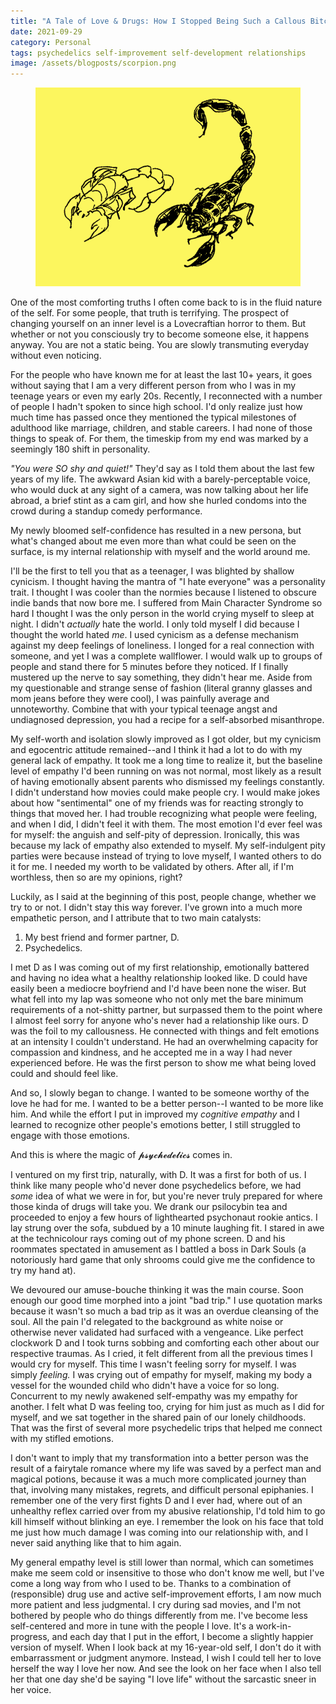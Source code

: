 ```yaml
---
title: "A Tale of Love & Drugs: How I Stopped Being Such a Callous Bitch (Sort of)"
date: 2021-09-29
category: Personal
tags: psychedelics self-improvement self-development relationships
image: /assets/blogposts/scorpion.png
---
```

<figure><img src="/assets/blogposts/scorpion.png"></figure>

<p>One of the most comforting truths I often come back to is in the fluid nature of the self. For some people, that truth is terrifying. The prospect of changing yourself on an inner level is a Lovecraftian horror to them. But whether or not you consciously try to become someone else, it happens anyway. You are not a static being. You are slowly transmuting everyday without even noticing.</p>
<!--more-->

<p>For the people who have known me for at least the last 10+ years, it goes without saying that I am a very different person from who I was in my teenage years or even my early 20s. Recently, I reconnected with a number of people I hadn't spoken to since high school. I'd only realize just how much time has passed once they mentioned the typical milestones of adulthood like marriage, children, and stable careers. I had none of those things to speak of. For them, the timeskip from my end was marked by a seemingly 180 shift in personality.</p>

<p><em>"You were SO shy and quiet!"</em> They'd say as I told them about the last few years of my life. The awkward Asian kid with a barely-perceptable voice, who would duck at any sight of a camera, was now talking about her life abroad, a brief stint as a cam girl, and how she hurled condoms into the crowd during a standup comedy performance.</p>

<p>My newly bloomed self-confidence has resulted in a new persona, but what's changed about me even more than what could be seen on the surface, is my internal relationship with myself and the world around me.</p>

<p>I'll be the first to tell you that as a teenager, I was blighted by shallow cynicism. I thought having the mantra of "I hate everyone" was a personality trait. I thought I was cooler than the normies because I listened to obscure indie bands that now bore me. I suffered from Main Character Syndrome so hard I thought I was the only person in the world crying myself to sleep at night. I didn't <em>actually</em> hate the world. I only told myself I did because I thought the world hated <em>me</em>. I used cynicism as a defense mechanism against my deep feelings of loneliness. I longed for a real connection with someone, and yet I was a complete wallflower. I would walk up to groups of people and stand there for 5 minutes before they noticed. If I finally mustered up the nerve to say something, they didn't hear me. Aside from my questionable and strange sense of fashion (literal granny glasses and mom jeans before they were cool), I was painfully average and unnoteworthy. Combine that with your typical teenage angst and undiagnosed depression, you had a recipe for a self-absorbed misanthrope.</p>

<p>My self-worth and isolation slowly improved as I got older, but my cynicism and egocentric attitude remained--and I think it had a lot to do with my general lack of empathy. It took me a long time to realize it, but the baseline level of empathy I'd been running on was not normal, most likely as a result of having emotionally absent parents who dismissed my feelings constantly. I didn't understand how movies could make people cry. I would make jokes about how "sentimental" one of my friends was for reacting strongly to things that moved her. I had trouble recognizing what people were feeling, and when I did, I didn't feel it with them. The most emotion I'd ever feel was for myself: the anguish and self-pity of depression. Ironically, this was because my lack of empathy also extended to myself. My self-indulgent pity parties were because instead of trying to love myself, I wanted others to do it for me. I needed my worth to be validated by others. After all, if I'm worthless, then so are my opinions, right?</p>

<p>Luckily, as I said at the beginning of this post, people change, whether we try to or not. I didn't stay this way forever. I've grown into a much more empathetic person, and I attribute that to two main catalysts:</p>

<ol>
  <li>My best friend and former partner, D.</li>
  <li>Psychedelics.  </li>
</ol>

<p>I met D as I was coming out of my first relationship, emotionally battered and having no idea what a healthy relationship looked like. D could have easily been a mediocre boyfriend and I'd have been none the wiser. But what fell into my lap was someone who not only met the bare minimum requirements of a not-shitty partner, but surpassed them to the point where I almost feel sorry for anyone who's never had a relationship like ours. D was the foil to my callousness. He connected with things and felt emotions at an intensity I couldn't understand. He had an overwhelming capacity for compassion and kindness, and he accepted me in a way I had never experienced before. He was the first person to show me what being loved could and should feel like.</p>

<p>And so, I slowly began to change. I wanted to be someone worthy of the love he had for me. I wanted to be a better person--I wanted to be more like him. And while the effort I put in improved my <em>cognitive empathy</em> and I learned to recognize other people's emotions better, I still struggled to engage with those emotions. </p>

<p>And this is where the magic of 𝓹𝓼𝔂𝓬𝓱𝓮𝓭𝓮𝓵𝓲𝓬𝓼 comes in.</p>

<p>I ventured on my first trip, naturally, with D. It was a first for both of us. I think like many people who'd never done psychedelics before, we had <em>some</em> idea of what we were in for, but you're never truly prepared for where those kinda of drugs will take you. We drank our psilocybin tea and proceeded to enjoy a few hours of lighthearted psychonaut rookie antics. I lay strung over the sofa, subdued by a 10 minute laughing fit. I stared in awe at the technicolour rays coming out of my phone screen. D and his roommates spectated in amusement as I battled a boss in Dark Souls (a notoriously hard game that only shrooms could give me the confidence to try my hand at).
</p>

<p>We devoured our amuse-bouche thinking it was the main course. Soon enough our good time morphed into a joint "bad trip." I use quotation marks because it wasn't so much a bad trip as it was an overdue cleansing of the soul. All the pain I'd relegated to the background as white noise or otherwise never validated had surfaced with a vengeance. Like perfect clockwork D and I took turns sobbing and comforting each other about our respective traumas. As I cried, it felt different from all the previous times I would cry for myself. This time I wasn't feeling sorry for myself. I was simply <em>feeling.</em> I was crying out of empathy for myself, making my body a vessel for the wounded child who didn't have a voice for so long. Concurrent to my newly awakened self-empathy was my empathy for another. I felt what D was feeling too, crying for him just as much as I did for myself, and we sat together in the shared pain of our lonely childhoods. That was the first of several more psychedelic trips that helped me connect with my stifled emotions.</p>

<p>I don't want to imply that my transformation into a better person was the result of a fairytale romance where my life was saved by a perfect man and magical potions, because it was a much more complicated journey than that, involving many mistakes, regrets, and difficult personal epiphanies. I remember one of the very first fights D and I ever had, where out of an unhealthy reflex carried over from my abusive relationship, I'd told him to go kill himself without blinking an eye. I remember the look on his face that told me just how much damage I was coming into our relationship with, and I never said anything like that to him again.</p>

<p>My general empathy level is still lower than normal, which can sometimes make me seem cold or insensitive to those who don't know me well, but I've come a long way from who I used to be. Thanks to a combination of (responsible) drug use and active self-improvement efforts, I am now much more patient and less judgmental. I cry during sad movies, and I'm not bothered by people who do things differently from me. I've become less self-centered and more in tune with the people I love. It's a work-in-progress, and each day that I put in the effort, I become a slightly happier version of myself. When I look back at my 16-year-old self, I don't do it with embarrassment or judgment anymore. Instead, I wish I could tell her to love herself the way I love her now. And see the look on her face when I also tell her that one day she'd be saying "I love life" without the sarcastic sneer in her voice. </p>